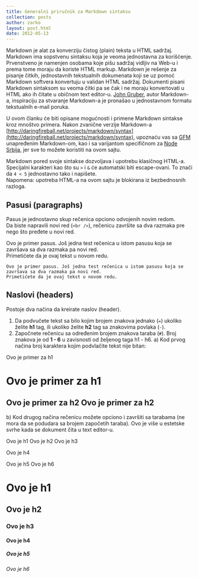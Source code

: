 ```yaml
---
title: Generalni priručnik za Markdown sintaksu
collection: posts
author: zarko
layout: post.html
date: 2012-05-13
---
```


Markdown je alat za konverziju čistog (plain) teksta u HTML sadržaj. Markdown ima sopstvenu sintaksu koja je veoma jednostavna za korišćenje. Prvenstveno je namenjen osobama koje pišu sadržaj vidljiv na Web-u i prema tome moraju da koriste HTML markup. Markdown je rešenje za pisanje čitkih, jednostavnih tekstualnih dokumenata koji se uz pomoć Markdown softvera konvertuju u validan HTML sadržaj. Dokumenti pisani Markdown sintaksom su veoma čitki pa se čak i ne moraju konvertovati u HTML ako ih čitate u običnom text editor-u. [John Gruber](http://daringfireball.net/), autor Markdown-a, inspiraciju za stvaranje Markdown-a je pronašao u jednostavnom formatu tekstualnih e-mail poruka.

U ovom članku će biti opisane mogućnosti i primene Markdown sintakse kroz mnoštvo primera. Nakon zvanične verzije Markdown-a [http://daringfireball.net/projects/markdown/syntax](http://daringfireball.net/projects/markdown/syntax), upoznaću vas sa [GFM](http://github.github.com/github-flavored-markdown/) unapređenim Markdown-om, kao i sa varijantom specifičnom za [Node Srbija](http://www.nodejs.rs/post/generalni-prirucnik-za-markdown-sintaksu#node-srbija-markdown), jer sve to možete koristiti na ovom sajtu.

Markdown pored svoje sintakse dozvoljava i upotrebu klasičnog HTML-a. Specijalni karakteri kao što su `>` i `&` će automatski biti escape-ovani. To znači da `4 < 5` jednostavno tako i napišete.  
Napomena: upotreba HTML-a na ovom sajtu je blokirana iz bezbednosnih razloga.

## Pasusi (paragraphs)

Pasus je jednostavno skup rečenica opciono odvojenih novim redom.  
Da biste napravili novi red (`<br />`), rečenicu završite sa dva razmaka pre nego što pređete u novi red.

Ovo je primer pasus. Još jedna test rečenica u istom pasusu koja se završava sa dva razmaka pa novi red.  
Primetićete da je ovaj tekst u novom redu.

```
Ovo je primer pasus. Još jedna test rečenica u istom pasusu koja se završava sa dva razmaka pa novi red.  
Primetićete da je ovaj tekst u novom redu.
```

## Naslovi (headers)

Postoje dva načina da kreirate naslov (header).

1. Da podvučete tekst sa bilo kojim brojem znakova jednako (`=`) ukoliko želite **h1** tag, ili ukoliko želite **h2** tag sa znakovima povlaka (`-`).
2. Započnete rečenicu sa određenim brojem znakova taraba (`#`). Broj znakova je od **1 - 6** u zavisnosti od željenog taga h1 - h6.
a) Kod prvog načina broj karaktera kojim podvlačite tekst nije bitan:

Ovo je primer za h1

Ovo je primer za h1
=============
Ovo je primer za h2
Ovo je primer za h2
----
b) Kod drugog načina rečenicu možete opciono i završiti sa tarabama (ne mora da se podudara sa brojem započetih taraba). Ovo je više u estetske svrhe kada se dokument čita u text editor-u.

Ovo je h1
Ovo je h2
Ovo je h3

Ovo je h4

Ovo je h5
Ovo je h6
# Ovo je h1
## Ovo je h2
### Ovo je h3
#### Ovo je h4
##### Ovo je h5
###### Ovo je h6
